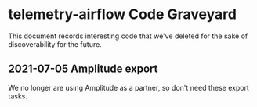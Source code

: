 # telemetry-airflow Code Graveyard

This document records interesting code that we've deleted for the sake of discoverability for the future.

## 2021-07-05 Amplitude export

We no longer are using Amplitude as a partner, so don't need these export tasks.
